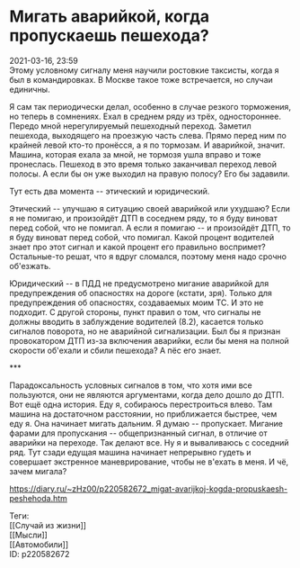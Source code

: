 Мигать аварийкой, когда пропускаешь пешехода?
==============================================

   
 2021-03-16, 23:59   
  Этому условному сигналу меня научили ростовкие таксисты, когда я был в командировках. В Москве такое тоже встречается, но случаи единичны.   
   
 Я сам так периодически делал, особенно в случае резкого торможения, но теперь в сомнениях. Ехал в среднем ряду из трёх, одностороннее. Передо мной нерегулируемый пешеходный переход. Заметил пешехода, выходящего на проезжую часть слева. Прямо перед ним по крайней левой кто-то пронёсся, а я по тормозам. И аварийкой, значит. Машина, которая ехала за мной, не тормозя ушла вправо и тоже пронеслась. Пешеход в это время только заканчивал переход левой полосы. А если бы он уже выходил на правую полосу? Его бы задавили.   
   
 Тут есть два момента -- этический и юридический.   
   
 Этический -- улучшаю я ситуацию своей аварийкой или ухудшаю? Если я не помигаю, и произойдёт ДТП в соседнем ряду, то я буду виноват перед собой, что не помигал. А если я помигаю -- и произойдёт ДТП, то я буду виноват перед собой, что помигал. Какой процент водителей знает про этот сигнал и какой процент его правильно воспримет? Остальные-то решат, что я вдруг сломался, поэтому меня надо срочно об'езжать.   
   
 Юридический -- в ПДД не предусмотрено мигание аварийкой для предупреждения об опасностях на дороге (кстати, зря). Только для предупреждения об опасностях, создаваемых моим ТС. И это не подходит. С другой стороны, пункт правил о том, что сигналы не должны вводить в заблуждение водителей (8.2), касается только сигналов поворота, но не аварийной сигнализации. Был бы я признан провокатором ДТП из-за включения аварийки, если бы меня на полной скорости об'ехали и сбили пешехода? А пёс его знает.   
   
 \*\*\*   
   
 Парадоксальность условных сигналов в том, что хотя ими все пользуются, они не являются аргументами, когда дело дошло до ДТП. Вот ещё одна история. Еду я, собираюсь перестроиться влево. Там машина на достаточном расстоянии, но приближается быстрее, чем еду я. Она начинает мигать дальним. Я думаю -- пропускает. Мигание фарами для пропускания -- общепризнанный сигнал, в отличие от аварийки на переходе. Так делают все. Ну я и вываливаюсь с соседний ряд. Тут сзади едущая машина начинает непрерывно гудеть и совершает экстренное маневрирование, чтобы не в'ехать в меня. И чё, зачем мигала?   
    
 <https://diary.ru/~zHz00/p220582672_migat-avarijkoj-kogda-propuskaesh-peshehoda.htm>   
   
 Теги:   
 [[Случай из жизни]]   
 [[Мысли]]   
 [[Автомобили]]   
 ID: p220582672